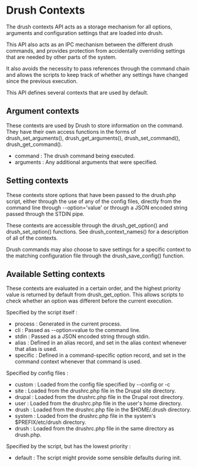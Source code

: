 Drush Contexts
==============

The drush contexts API acts as a storage mechanism for all options, arguments and configuration settings that are loaded into drush.

This API also acts as an IPC mechanism between the different drush commands, and provides protection from accidentally overriding settings that are needed by other parts of the system.

It also avoids the necessity to pass references through the command chain and allows the scripts to keep track of whether any settings have changed since the previous execution.

This API defines several contexts that are used by default.

Argument contexts
-----------------

These contexts are used by Drush to store information on the command. They have their own access functions in the forms of drush\_set\_arguments(), drush\_get\_arguments(), drush\_set\_command(), drush\_get\_command().

-   command : The drush command being executed.
-   arguments : Any additional arguments that were specified.

Setting contexts
----------------

These contexts store options that have been passed to the drush.php script, either through the use of any of the config files, directly from the command line through --option='value' or through a JSON encoded string passed through the STDIN pipe.

These contexts are accessible through the drush\_get\_option() and drush\_set\_option() functions. See drush\_context\_names() for a description of all of the contexts.

Drush commands may also choose to save settings for a specific context to the matching configuration file through the drush\_save\_config() function.

Available Setting contexts
--------------------------

These contexts are evaluated in a certain order, and the highest priority value is returned by default from drush\_get\_option. This allows scripts to check whether an option was different before the current execution.

Specified by the script itself :

-   process : Generated in the current process.
-   cli : Passed as --option=value to the command line.
-   stdin : Passed as a JSON encoded string through stdin.
-   alias : Defined in an alias record, and set in the alias context whenever that alias is used.
-   specific : Defined in a command-specific option record, and set in the command context whenever that command is used.

Specified by config files :

-   custom : Loaded from the config file specified by --config or -c
-   site : Loaded from the drushrc.php file in the Drupal site directory.
-   drupal : Loaded from the drushrc.php file in the Drupal root directory.
-   user : Loaded from the drushrc.php file in the user's home directory.
-   drush : Loaded from the drushrc.php file in the $HOME/.drush directory.
-   system : Loaded from the drushrc.php file in the system's $PREFIX/etc/drush directory.
-   drush : Loaded from the drushrc.php file in the same directory as drush.php.

Specified by the script, but has the lowest priority :

-   default : The script might provide some sensible defaults during init.

